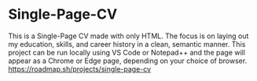 # Single-Page-CV
This is a Single-Page CV made with only HTML. The focus is on laying out my education, skills, and career history in a clean, semantic manner. This project can be run locally using VS Code or Notepad++ and the page will appear as a Chrome or Edge page, depending on your choice of browser.
https://roadmap.sh/projects/single-page-cv

